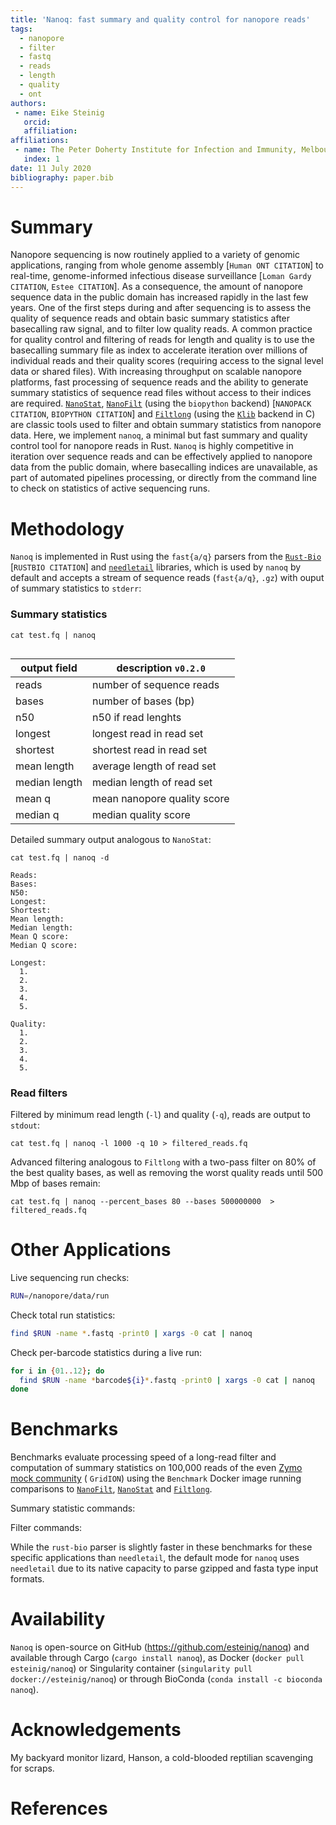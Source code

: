 ```yaml
---
title: 'Nanoq: fast summary and quality control for nanopore reads'
tags:
  - nanopore
  - filter 
  - fastq
  - reads
  - length
  - quality
  - ont
authors:
 - name: Eike Steinig
   orcid: 
   affiliation: 
affiliations:
 - name: The Peter Doherty Institute for Infection and Immunity, Melbourne University, Australia
   index: 1
date: 11 July 2020
bibliography: paper.bib
---
```


# Summary

Nanopore sequencing is now routinely applied to a variety of genomic applications, ranging from whole genome assembly [`Human ONT CITATION`] to real-time, genome-informed infectious disease surveillance [`Loman Gardy CITATION`, `Estee CITATION`]. As a consequence, the amount of nanopore sequence data in the public domain has increased rapidly in the last few years. One of the first steps during and after sequencing is to assess the quality of sequence reads and obtain basic summary statistics after basecalling raw signal, and to filter low quality reads. A common practice for quality control and filtering of reads for length and quality is to use the basecalling summary file as index to accelerate iteration over millions of individual reads and their quality scores (requiring access to the signal level data or shared files). With increasing throughput on scalable nanopore platforms, fast processing of sequence reads and the ability to generate summary statistics of sequence read files without access to their indices are required. [`NanoStat`](https://github.com/wdecoster/nanostat), [`NanoFilt`](https://github.com/wdecoster/nanofilt) (using the `biopython` backend) [`NANOPACK CITATION`, `BIOPYTHON CITATION`] and [`Filtlong`](https://github.com/rrwick/Filtlong) (using the [`Klib`](https://github.com/attractivechaos/klib/) backend in C) are classic tools used to filter and obtain summary statistics from nanopore data. Here, we implement `nanoq`, a minimal but fast summary and quality control tool for nanopore reads in Rust. `Nanoq` is highly competitive in iteration over sequence reads and can be effectively applied to nanopore data from the public domain, where basecalling indices are unavailable, as part of automated pipelines processing, or directly from the command line to check on statistics of active sequencing runs.

# Methodology

`Nanoq` is implemented in Rust using the `fast{a/q}` parsers from the [`Rust-Bio`](https://github.com/rust-bio/rust-bio) [`RUSTBIO CITATION`] and [`needletail`](https://github.com/onecodex/needletail) libraries, which is used by `nanoq` by default and accepts a stream of sequence reads (`fast{a/q}`, `.gz`) with ouput of summary statistics to `stderr`:

### Summary statistics

```
cat test.fq | nanoq
```

```

```

| output field    | description `v0.2.0`                                           |
| -------------   | ----------------------------------|
| reads           | number of sequence reads          | 
| bases           | number of bases (bp)              | 
| n50             | n50 if read lenghts               | 
| longest         | longest read in read set          | 
| shortest        | shortest read in read set         | 
| mean length     | average length of read set        | 
| median length   | median length of read set         | 
| mean q          | mean nanopore quality score       | 
| median q        | median quality score              | 


Detailed summary output analogous to `NanoStat`:

```
cat test.fq | nanoq -d
```

```
Reads:
Bases:
N50:
Longest:
Shortest:
Mean length:
Median length:
Mean Q score:
Median Q score:

Longest:
  1. 
  2.
  3.
  4.
  5.

Quality:
  1.
  2.
  3.
  4.
  5.

```

### Read filters

Filtered by minimum read length (`-l`) and quality (`-q`), reads are output to `stdout`:

```
cat test.fq | nanoq -l 1000 -q 10 > filtered_reads.fq 
```

Advanced filtering analogous to `Filtlong` with a two-pass filter on 80% of the best quality bases, as well as removing the worst quality reads until 500 Mbp of bases remain:

```
cat test.fq | nanoq --percent_bases 80 --bases 500000000  > filtered_reads.fq 
```

# Other Applications

Live sequencing run checks:

```bash
RUN=/nanopore/data/run
```

Check total run statistics:

```bash
find $RUN -name *.fastq -print0 | xargs -0 cat | nanoq
```

Check per-barcode statistics during a live run:

```bash
for i in {01..12}; do
  find $RUN -name *barcode${i}*.fastq -print0 | xargs -0 cat | nanoq
done
```

# Benchmarks


Benchmarks evaluate processing speed of a long-read filter and computation of summary statistics on 100,000 reads of the even [Zymo mock community](https://github.com/LomanLab/mockcommunity) ( `GridION`) using the `Benchmark` Docker image running comparisons to [`NanoFilt`](https://github.com/wdecoster/nanofilt), [`NanoStat`](https://github.com/wdecoster/nanostat) and [`Filtlong`](https://github.com/rrwick/Filtlong).

Summary statistic commands:

Filter commands:


While the `rust-bio` parser is slightly faster in these benchmarks for these specific applications than `needletail`, the default mode for `nanoq` uses `needletail` due to its native capacity to parse gzipped and fasta type input formats.

# Availability

`Nanoq` is open-source on GitHub (https://github.com/esteinig/nanoq) and available through Cargo (`cargo install nanoq`), as Docker (`docker pull esteinig/nanoq`) or Singularity container (`singularity pull docker://esteinig/nanoq`) or through BioConda (`conda install -c bioconda nanoq`).

# Acknowledgements

My backyard monitor lizard, Hanson, a cold-blooded reptilian scavenging for scraps.

# References


